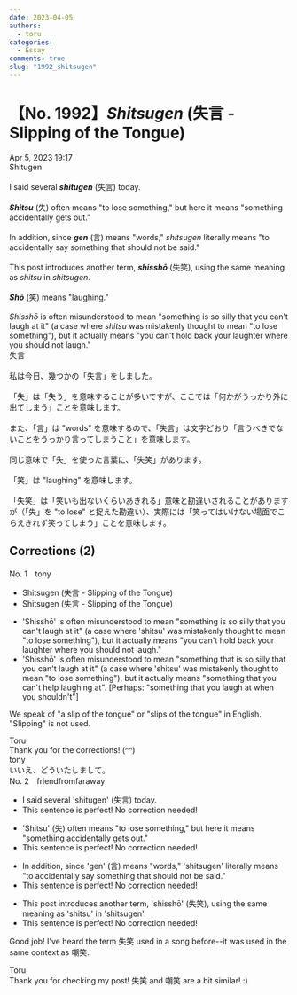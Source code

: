 ```yaml
---
date: 2023-04-05
authors:
  - toru
categories:
  - Essay
comments: true
slug: "1992_shitsugen"
---
```


# 【No. 1992】<strong><em>Shitsugen</strong></em> (失言 - Slipping of the Tongue)
<div class="date">Apr 5, 2023 19:17</div>
<div id="post"><div id="body_show_ori">
Shitugen<br/><br/>I said several <strong><em>shitugen</em></strong> (失言) today.<br/><br/><strong><em>Shitsu</em></strong> (失) often means "to lose something," but here it means "something accidentally gets out."<br/><br/>In addition, since <strong><em>gen</em></strong> (言) means "words," <em>shitsugen</em> literally means "to accidentally say something that should not be said."<br/><br/>This post introduces another term, <strong><em>shisshō</em></strong> (失笑), using the same meaning as <em>shitsu</em> in <em>shitsugen</em>.<br/><br/><strong><em>Shō</em></strong> (笑) means "laughing."<br/><br/><em>Shisshō</em> is often misunderstood to mean "something is so silly that you can't laugh at it" (a case where <em>shitsu</em> was mistakenly thought to mean "to lose something"), but it actually means "you can't hold back your laughter where you should not laugh."
</div></div>

<!-- more -->

<div id="post_ja"><div id="body_show_mo">
失言<br/><br/>私は今日、幾つかの「失言」をしました。<br/><br/>「失」は「失う」を意味することが多いですが、ここでは「何かがうっかり外に出てしまう」ことを意味します。<br/><br/>また、「言」は "words" を意味するので、「失言」は文字どおり「言うべきでないことをうっかり言ってしまうこと」を意味します。<br/><br/>同じ意味で「失」を使った言葉に、「失笑」があります。<br/><br/>「笑」は "laughing" を意味します。<br/><br/>「失笑」は「笑いも出ないくらいあきれる」意味と勘違いされることがありますが（「失」を "to lose" と捉えた勘違い）、実際には「笑ってはいけない場面でこらえきれず笑ってしまう」ことを意味します。
</div></div>

## Corrections (2)
<div id="block"><div class="first_name"> No. 1　<span class="just_name">tony</span></div><div id="block2">
<ul class="correction_field">
<li class="incorrect">Shitsugen (失言 - Slipping of the Tongue)</li>
<li class="corrected correct">
Shitsugen (失言 - Slip<span class="sline"><span class="f_red">ping</span></span> of the Tongue)
</li>
</ul>
<ul class="correction_field">
<li class="incorrect">'Shisshō' is often misunderstood to mean "something is so silly that you can't laugh at it" (a case where 'shitsu' was mistakenly thought to mean "to lose something"), but it actually means "you can't hold back your laughter where you should not laugh."</li>
<li class="corrected correct">
'Shisshō' is often misunderstood to mean "something <span class="f_red">that</span> is so silly that you can't laugh at it" (a case where 'shitsu' was mistakenly thought to mean "to lose something"), but it actually means "<span class="f_red">something that</span> you can't <span class="f_red">help laughing at</span>". [Perhaps: "something that you laugh at when you shouldn't"]
</li>
</ul>
<p class="comment_small">
 We speak of "a slip of the tongue" or "slips of the tongue" in English. "Slipping" is not used.
</p>

</div><div class="name"><span class="just_name">Toru</span><br>
Thank you for the corrections! (^^)
</div>
<div class="name"><span class="just_name">tony</span><br>
いいえ、どういたしまして。
</div>
</div>
<div id="block"><div class="first_name"> No. 2　<span class="just_name">friendfromfaraway</span></div><div id="block2">
<ul class="correction_field">
<li class="incorrect">I said several 'shitugen' (失言) today.</li>
<li class="corrected perfect">This sentence is perfect! No correction needed!</li>
</ul>
<ul class="correction_field">
<li class="incorrect">'Shitsu' (失) often means "to lose something," but here it means "something accidentally gets out."</li>
<li class="corrected perfect">This sentence is perfect! No correction needed!</li>
</ul>
<ul class="correction_field">
<li class="incorrect">In addition, since 'gen' (言) means "words," 'shitsugen' literally means "to accidentally say something that should not be said."</li>
<li class="corrected perfect">This sentence is perfect! No correction needed!</li>
</ul>
<ul class="correction_field">
<li class="incorrect">This post introduces another term, 'shisshō' (失笑), using the same meaning as 'shitsu' in 'shitsugen'.</li>
<li class="corrected perfect">This sentence is perfect! No correction needed!</li>
</ul>
<p class="comment_small">
 Good job! I've heard the term 失笑 used in a song before--it was used in the same context as 嘲笑.
</p>

</div><div class="name"><span class="just_name">Toru</span><br>
Thank you for checking my post! 失笑 and 嘲笑 are a bit similar! :)
</div>
</div>
